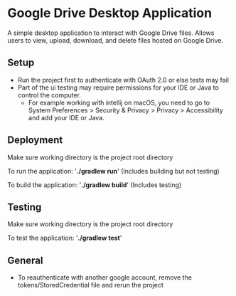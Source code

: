 # Google Drive Desktop Application

A simple desktop application to interact with Google Drive files. Allows users to view, upload, download, and delete 
files hosted on Google Drive. 

## Setup
- Run the project first to authenticate with OAuth 2.0 or else tests may fail
- Part of the ui testing may require permissions for your IDE or Java to control the computer. 
  - For example working with intellij on macOS, you need to go to System Preferences > Security & Privacy > Privacy > Accessibility 
  and add your IDE or Java.

## Deployment
Make sure working directory is the project root directory

To run the application: '**./gradlew run**' (Includes building but not testing)

To build the application: '**./gradlew build**' (Includes testing)

## Testing
Make sure working directory is the project root directory

To test the application: '**./gradlew test**'

## General
- To reauthenticate with another google account, remove the tokens/StoredCredential file and rerun the project